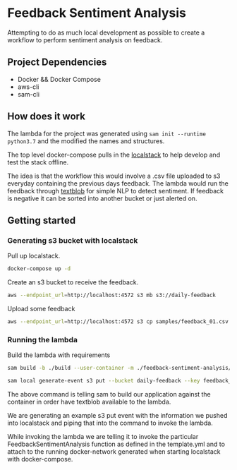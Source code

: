 # Feedback Sentiment Analysis

Attempting to do as much local development as possible to create a workflow to perform sentiment analysis on feedback.

## Project Dependencies

* Docker && Docker Compose
* aws-cli
* sam-cli

## How does it work

The lambda for the project was generated using `sam init --runtime python3.7` and the modified the names and structures.

The top level docker-compose pulls in the [localstack](https://github.com/localstack/localstack) to help develop and test the stack offline.

The idea is that the workflow this would involve a .csv file uploaded to s3 everyday containing the previous days feedback. The lambda would run the feedback
through [textblob](https://textblob.readthedocs.io/en/dev/) for simple NLP to detect sentiment. If feedback is negative it can be sorted into another bucket or just alerted on.

## Getting started

### Generating s3 bucket with localstack

Pull up localstack.

```bash
docker-compose up -d
```

Create an s3 bucket to receive the feedback.

```bash
aws --endpoint_url=http://localhost:4572 s3 mb s3://daily-feedback
```

Upload some feedback

```bash
aws --endpoint_url=http://localhost:4572 s3 cp samples/feedback_01.csv s3://daily-feedback --acl public-read
```

### Running the lambda

Build the lambda with requirements

```bash
sam build -b ./build --user-container -m ./feedback-sentiment-analysis/requirements.txt
```

```bash
sam local generate-event s3 put --bucket daily-feedback --key feedback_01.csv | sam local invoke --docker-network feedback-sentiment-analysis_sentiment -t build/template.yaml FeedBackSentimentAnalysis
```

The above command is telling sam to build our application against the container in order have textblob available to the lambda.

We are generating an example s3 put event with the information we pushed into localstack and piping that into the command to invoke the lambda.

While invoking the lambda we are telling it to invoke the particular FeedbackSentimentAnalysis function as defined in the template.yml and to attach to the running docker-network generated when starting localstack with docker-compose.
